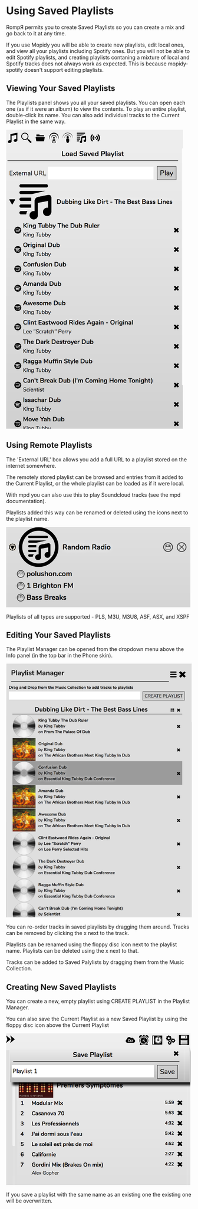 # Using Saved Playlists

RompЯ permits you to create Saved Playlists so you can create a mix and go back to it at any time.

If you use Mopidy you will be able to create new playlists, edit local ones, and view all your playlists including Spotify ones. But you will not be able to edit Spotify playlists, and creating playlists contaning a mixture of local and Spotify tracks does not always work as expected. This is because mopidy-spotify doesn't support editing playlists.

## Viewing Your Saved Playlists

The Playlists panel shows you all your saved playlists. You can open each one (as if it were an album) to view the contents. To play an entire playlist, double-click its name. You can also add individual tracks to the Current Playlist in the same way.

![](images/playlists1.png)

## Using Remote Playlists

The 'External URL' box allows you add a full URL to a playlist stored on the internet somewhere.

The remotely stored playlist can be browsed and entries from it added to the Current Playlist, or the whole playlist can be loaded as if it were local.

With mpd you can also use this to play Soundcloud tracks (see the mpd documentation).

Playlists added this way can be renamed or deleted using the icons next to the playlist name.

![](images/remoteplaylist.png)

Playlists of all types are supported - PLS, M3U, M3U8, ASF, ASX, and XSPF

## Editing Your Saved Playlists

The Playlist Manager can be opened from the dropdown menu above the Info panel (in the top bar in the Phone skin).

![](images/playlists2.png)

You can re-order tracks in saved playlists by dragging them around. Tracks can be removed by clicking the x next to the track.

Playlists can be renamed using the floppy disc icon next to the playlist name. Playlists can be deleted using the x next to that.

Tracks can be added to Saved Palylists by dragging them from the Music Collection.

## Creating New Saved Playlists

You can create a new, empty playlist using CREATE PLAYLIST in the Playlist Manager.

You can also save the Current Playlist as a new Saved Playlist by using the floppy disc icon above the Current Playlist

![](images/playlists3.png)

If you save a playlist with the same name as an existing one the existing one will be overwritten.
